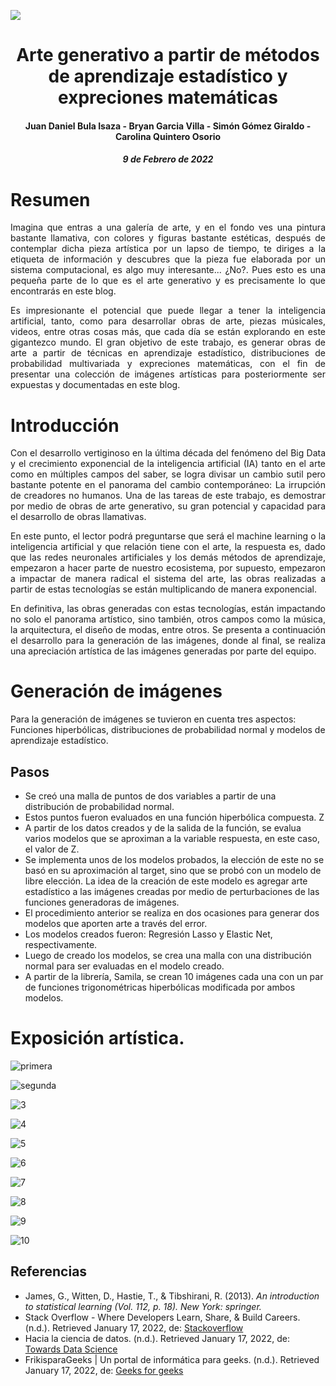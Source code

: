 
![](https://upload.wikimedia.org/wikipedia/commons/5/53/UNAL_Aplicaci%C3%B3n_Medell%C3%ADn.svg)

<center> <h1> Arte generativo a partir de métodos de aprendizaje estadístico y expreciones matemáticas </h1> </center>
<center> <h4> Juan Daniel Bula Isaza - Bryan Garcia Villa - Simón Gómez Giraldo - Carolina Quintero Osorio </h4> </center>
<center> <h5> 9 de Febrero de 2022 </h5> </center>

# Resumen

<p align = "justify"> Imagina que entras a una galería de arte, y en el fondo ves una pintura bastante llamativa, con colores y figuras bastante estéticas, después de contemplar dicha pieza artística por un lapso de tiempo, te diriges a la etiqueta de información y descubres que la pieza fue elaborada por un sistema computacional, es algo muy interesante... ¿No?. Pues esto es una pequeña parte de lo que es el arte generativo y es precisamente lo que encontrarás en este blog. </p>


<p align = "justify"> Es impresionante el potencial que puede llegar a tener la inteligencia artificial, tanto, como para desarrollar obras de arte, piezas músicales, videos, entre otras cosas más, que cada día se están explorando en este gigantezco mundo. El gran objetivo de este trabajo, es generar obras de arte a partir de técnicas en aprendizaje estadístico, distribuciones de probabilidad multivariada y expreciones matemáticas, con el fin de presentar una colección de imágenes artísticas para posteriormente ser expuestas y documentadas en este blog.   </p>


# Introducción

<p align = "justify"> Con el desarrollo vertiginoso en la última década del fenómeno del Big Data y el crecimiento exponencial de la inteligencia artificial (IA) tanto en el arte como en múltiples campos del saber, se logra divisar un cambio sutil pero bastante potente en el panorama del cambio contemporáneo: La irrupción de creadores no humanos. Una de las tareas de este trabajo, es demostrar por medio de obras de arte generativo, su gran potencial y capacidad para el desarrollo de obras llamativas. </p>

<p align = "justify">En este punto, el lector podrá preguntarse que será el machine learning o la inteligencia artificial y que relación tiene con el arte, la respuesta es, dado que las redes neuronales artificiales y los demás métodos de aprendizaje, empezaron a hacer parte de nuestro ecosistema, por supuesto, empezaron a impactar de manera radical el sistema del arte, las obras realizadas a  partir de estas tecnologías se están multiplicando de manera exponencial.</p>


<p align = "justify"> En definitiva, las obras generadas con estas tecnologías, están impactando no solo el panorama artístico, sino también, otros campos como la música, la arquitectura, el diseño de modas, entre otros. Se presenta a continuación el desarrollo para la generación de las imágenes, donde al final, se realiza una apreciación  artística de las imágenes generadas por parte del equipo. </p>


# Generación de imágenes
Para la generación de imágenes se tuvieron en cuenta tres aspectos: Funciones hiperbólicas, distribuciones de probabilidad normal y modelos de aprendizaje estadístico.

## Pasos

- Se creó una malla de puntos de dos variables a partir de una distribución de probabilidad normal.
- Estos puntos fueron evaluados en una función hiperbólica compuesta. Z
- A partir de los datos creados y de la salida de la función, se evalua varios modelos que se aproximan a la variable respuesta, en este caso, el valor de Z.
- Se implementa unos de los modelos probados, la elección de este no se basó en su aproximación al target, sino que se probó con un modelo de libre elección. La idea de la creación de este modelo es agregar arte estadístico a las imágenes creadas por medio de perturbaciones de las funciones generadoras de imágenes.
- El procedimiento anterior se realiza en dos ocasiones para generar dos modelos que aporten arte a través del error.
- Los modelos creados fueron: Regresión Lasso y Elastic Net, respectivamente.
- Luego de creado los modelos, se crea una malla con una distribución normal para ser evaluadas en el modelo creado.
- A partir de la librería, Samila, se crean 10 imágenes cada una con un par de funciones trigonométricas hiperbólicas modificada por ambos modelos.



# Exposición artística.


![primera](https://user-images.githubusercontent.com/94578395/153294293-d15d8e5c-2384-4821-9acf-8d32abe88db6.JPG)





![segunda](https://user-images.githubusercontent.com/94578395/153294327-6d9641a2-7190-493e-ba91-d834ebd1fd32.JPG)




![3](https://user-images.githubusercontent.com/94578395/153294349-0a9a4cdb-2d11-405e-9083-65fc417eb92e.JPG)




![4](https://user-images.githubusercontent.com/94578395/153294363-11b5f98a-4cab-41ce-9d6a-9a380f4b30ce.JPG)





![5](https://user-images.githubusercontent.com/94578395/153294381-ed206f61-28b3-4e62-9709-feb59e50264c.JPG)





![6](https://user-images.githubusercontent.com/94578395/153294406-89524043-13c9-49bf-bbbf-9e612128041f.JPG)






![7](https://user-images.githubusercontent.com/94578395/153294439-95fd3459-239a-4aa0-b30c-3f9fd9086cbc.JPG)





![8](https://user-images.githubusercontent.com/94578395/153294465-12a6edbf-80e0-42c5-a415-69253fcec031.JPG)





![9](https://user-images.githubusercontent.com/94578395/153294501-3f555f29-4f27-4138-9f15-85eff41a40bb.JPG)







![10](https://user-images.githubusercontent.com/94578395/153294527-7b68f3f2-8c6b-4c71-bc57-3922a3c00a5b.JPG)






















































## Referencias
  - James, G., Witten, D., Hastie, T., & Tibshirani, R. (2013). *An introduction to statistical learning (Vol. 112, p. 18). New York: springer.*
  - Stack Overflow - Where Developers Learn, Share, & Build Careers. (n.d.). Retrieved January 17, 2022, de: [Stackoverflow](https://stackoverflow.com/)
  - Hacia la ciencia de datos. (n.d.). Retrieved January 17, 2022, de: [Towards Data Science](https://towardsdatascience.com/)
  - FrikisparaGeeks | Un portal de informática para geeks. (n.d.). Retrieved January 17, 2022, de: [Geeks for geeks](https://www.geeksforgeeks.org/)
  

